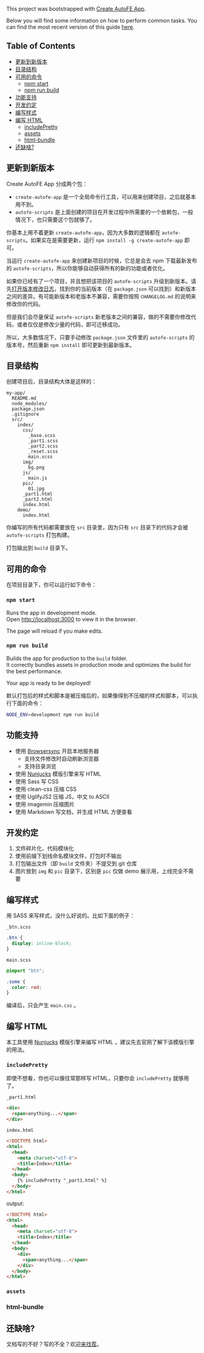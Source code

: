 This project was bootstrapped with [Create AutoFE App](https://github.com/jpuncle/create-autofe-app).

Below you will find some information on how to perform common tasks.
You can find the most recent version of this guide [here](https://github.com/jpuncle/create-autofe-app/blob/master/packages/autofe-scripts/template/README.md).

## Table of Contents

- [更新到新版本](#更新到新版本)
- [目录结构](#目录结构)
- [可用的命令](#可用的命令)
  - [npm start](#npm-start)
  - [npm run build](#npm-run-build)
- [功能支持](#功能支持)
- [开发约定](#开发约定)
- [编写样式](#编写样式)
- [编写 HTML](#编写-HTML)
  - [includePretty](#includePretty)
  - [assets](#assets)
  - [html-bundle](#html-bundle)
- [还缺啥?](#还缺啥?)

## 更新到新版本

Create AutoFE App 分成两个包：
* `create-autofe-app` 是一个全局命令行工具，可以用来创建项目，之后就基本用不到。
* `autofe-scripts` 是上面创建的项目在开发过程中所需要的一个依赖包，一般情况下，也只需要这个包就够了。

你基本上用不着更新 `create-autofe-app`，因为大多数的逻辑都在 `autofe-scripts`。如果实在是需要更新，运行 `npm install -g create-autofe-app` 即可。

当运行 `create-autofe-app` 来创建新项目的时候，它总是会去 npm 下载最新发布的 `autofe-scripts`，所以你能够自动获得所有的新的功能或者优化。

如果你已经有了一个项目，并且想把该项目的 `autofe-scripts` 升级到新版本。请先[打开版本修改日志](https://github.com/jpuncle/create-autofe-app/blob/master/CHANGELOG.md)，找到你的当前版本（在 `package.json` 可以找到）和新版本之间的差异。有可能新版本和老版本不兼容，需要你按照 `CHANGELOG.md` 的说明来修改你的代码。

但是我们会尽量保证 `autofe-scripts` 新老版本之间的兼容，做的不需要你修改代码，或者仅仅是修改少量的代码，即可迁移成功。

所以，大多数情况下，只要手动修改 `package.json` 文件里的 `autofe-scripts` 的版本号，然后重新 `npm install` 即可更新到最新版本。

## 目录结构

创建项目后，目录结构大体是这样的：

```
my-app/
  README.md
  node_modules/
  package.json
  .gitignore
  src/
    index/
      css/
        _base.scss
        _part1.scss
        _part2.scss
        _reset.scss
        main.scss
      img/
        bg.png
      js/
        main.js
      pic/
        01.jpg
      _part1.html
      _part2.html
      index.html
    demo/
      index.html
```

你编写的所有代码都需要放在 `src` 目录里，因为只有 `src` 目录下的代码才会被 `autofe-scripts` 打包构建。

打包输出到 `build` 目录下。

## 可用的命令

在项目目录下，你可以运行如下命令：

### `npm start`

Runs the app in development mode.<br>
Open [http://localhost:3000](http://localhost:3000) to view it in the browser.

The page will reload if you make edits.

### `npm run build`

Builds the app for production to the `build` folder.<br>
It correctly bundles assets in production mode and optimizes the build for the best performance.

Your app is ready to be deployed!

默认打包后的样式和脚本是被压缩后的，如果像得到不压缩的样式和脚本，可以执行下面的命令：
```sh
NODE_ENV=development npm run build
```

## 功能支持

* 使用 [Browsersync](http://browsersync.io/) 开启本地服务器
  * 支持文件修改时自动刷新浏览器
  * 支持目录浏览
* 使用 [Nunjucks](https://mozilla.github.io/nunjucks/) 模版引擎来写 HTML
* 使用 Sass 写 CSS
* 使用 clean-css 压缩 CSS
* 使用 UglifyJS2 压缩 JS，中文 to ASCII
* 使用 imagemin 压缩图片
* 使用 Markdown 写文档，并生成 HTML 方便查看

## 开发约定

1. 文件碎片化、代码模块化
2. 使用前缀下划线命名模块文件，打包时不输出
3. 打包输出文件（即 `build` 文件夹）不提交到 git 仓库
4. 图片放到 `img` 和 `pic` 目录下，区别是 `pic` 仅做 demo 展示用，上线完全不需要

## 编写样式

用 SASS 来写样式，没什么好说的。比如下面的例子：

`_btn.scss`
```css
.btn {
  display: inline-block;
}
```

`main.scss`
```css
@import "btn";

.some {
  color: red;
}
```

编译后，只会产生 `main.css` 。

## 编写 HTML

本工具使用 [Nunjucks](https://mozilla.github.io/nunjucks/) 模版引擎来编写 HTML ，建议先去官网了解下该模版引擎的用法。

### `includePretty`

即使不想看，你也可以像往常那样写 HTML，只要你会 `includePretty` 就够用了。

`_part1.html`
```html
<div>
  <span>anything...</span>
</div>
```

`index.html`
```html
<!DOCTYPE html>
<html>
  <head>
    <meta charset="utf-8">
    <title>Index</title>
  </head>
  <body>
    {% includePretty "_part1.html" %}
  </body>
</html>
```

output:
```html
<!DOCTYPE html>
<html>
  <head>
    <meta charset="utf-8">
    <title>Index</title>
  </head>
  <body>
    <div>
      <span>anything...</span>
    </div>
  </body>
</html>
```

### `assets`

### html-bundle

## 还缺啥?

文档写的不好？写的不全？欢迎[来找茬](https://github.com/jpuncle/create-autofe-app/issues)。